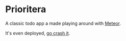 # Prioritera

A classic todo app a made playing around with [Meteor](https://www.meteor.com/).

It's even deployed, [go crash it](http://prioritera.meteor.com).